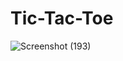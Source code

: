 # Tic-Tac-Toe
![Screenshot (193)](https://github.com/rohith0510/Tic-Tac-Toe/assets/63388606/d96e6e85-1ff6-458b-8022-23d5641de0a6)
